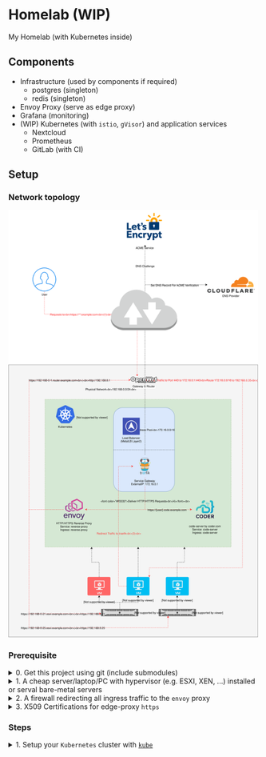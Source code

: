 # Homelab (WIP)

My Homelab (with Kubernetes inside)

## Components

- Infrastructure (used by components if required)
    - postgres (singleton)
    - redis (singleton)
- Envoy Proxy (serve as edge proxy)
- Grafana (monitoring)
- (WIP) Kubernetes (with `istio`, `gVisor`) and application services
    - Nextcloud
    - Prometheus
    - GitLab (with CI)

## Setup

### Network topology

<a href="https://drive.google.com/file/d/16R_tH-MYNgQWO3IrYg-sYvW5DbdIJNsb/view?usp=sharing"><img src="./art/network/topology.svg" width="500"></a>

### Prerequisite

<details>
<summary>0. Get this project using git (include submodules)</summary>
<pre><code class="language-bash">git clone --recurse-submodules https://github.com/jeffreystoke/homelab.git</code></pre>
</details>

<details>
<summary>1. A cheap server/laptop/PC with hypervisor (e.g. ESXI, XEN, ...) installed or serval bare-metal servers</summary>
I got the second-hand DELL R710 rack server at about $200, and installed ESXI 6.7 on it
<br/><br/>
Useful Tutorial for ESXI Installation: <a href="https://www.virten.net/2014/12/howto-create-a-bootable-esxi-installer-usb-flash-drive/">Create a Bootable ESXi Installer USB Flash Drive</a>
<br/>
</details>

<details>
<summary>2. A firewall redirecting all ingress traffic to the <code>envoy</code> proxy</summary>
I used a <a href="https://openwrt.org/"><code>OpenWRT</code></a> router (awesome and stable) and configured internal firewall with
<pre>
<code class="language-uci">config redirect
        option target 'DNAT'
        option src 'wan'
        option dest 'lan'
        option proto 'tcp'
        option src_dport '443'
        option dest_ip '10.0.0.254'
        option dest_port '10000'
        option name 'envoy-proxy'</code>
</pre>
</details>

<details>
<summary>3. X509 Certifications for edge-proxy <code>https</code></summary>
It's 2018, always use tls when talking through the Internet! I made it with the help of <a href="https://github.com/FiloSottile/mkcert"><code>mkcert</code></a>, a great tool for creating self signed certifications

You have to run the following command inside the porject root directory
<pre>
<code class="language-bash"># install local CA
mkcert -install
# replace example.com with your own domain name
mkcert '*.example.com'
# move your certification and key to cert dir
mkdir -p cert && mv *-key.pem cert/key.pem && mv *.pem cert/cert.pem</code>
</pre>
</details>

### Steps

<details>
<summary>1. Setup your <code>Kubernetes</code> cluster with <a href="./kube"><code>kube</code></a></summary>
<pre>
<code class="language-bash">cd kube</code>
</pre>
</details>
